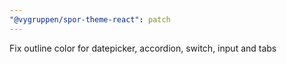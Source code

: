 ```yaml
---
"@vygruppen/spor-theme-react": patch
---
```


Fix outline color for datepicker, accordion, switch, input and tabs
